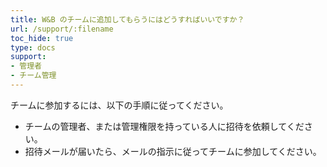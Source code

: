 ```yaml
---
title: W&B のチームに追加してもらうにはどうすればいいですか？
url: /support/:filename
toc_hide: true
type: docs
support:
- 管理者
- チーム管理
---
```


チームに参加するには、以下の手順に従ってください。

- チームの管理者、または管理権限を持っている人に招待を依頼してください。
- 招待メールが届いたら、メールの指示に従ってチームに参加してください。
